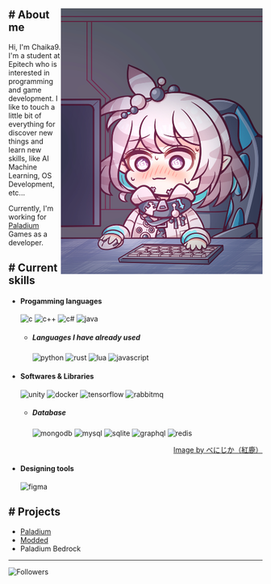 <!-- Template Readme Inspired from https://github.com/durgeshsamariya/awesome-github-profile-readme-templates/blob/master/templates/zillastar.md -->

<div>
<img align="right" width="400" src="./images/profile.jpg" />

<h2> # About me </h2>

Hi, I'm Chaika9. I'm a student at Epitech who is interested in programming and game development.
I like to touch a little bit of everything for discover new things and learn new skills, like AI Machine Learning, OS Development, etc...

Currently, I'm working for [Paladium](https://paladium-pvp.fr/) Games as a developer.

<h2> # Current skills </h2>

- <h4> Progamming languages </h4>
    <img src="https://img.shields.io/badge/C-00599C?style=for-the-badge&logo=c&logoColor=white" alt="c" />
    <img src="https://img.shields.io/badge/C%2B%2B-00599C?style=for-the-badge&logo=c%2B%2B&logoColor=white" alt="c++" />
    <img src="https://img.shields.io/badge/C%23-239120?style=for-the-badge&logo=c-sharp&logoColor=white" alt="c#" />
    <img src="https://img.shields.io/badge/Java-ED8B00?style=for-the-badge&logo=openjdk&logoColor=white" alt="java" />

    - <h5> Languages I have already used </h5>
        <img src="https://img.shields.io/badge/Python-14354C?style=for-the-badge&logo=python&logoColor=white" alt="python" />
        <img src="https://img.shields.io/badge/Rust-000000?style=for-the-badge&logo=rust&logoColor=white" alt="rust" />
        <img src="https://img.shields.io/badge/Lua-2C2D72?style=for-the-badge&logo=lua&logoColor=white" alt="lua" />
        <img src="https://img.shields.io/badge/JavaScript-F7DF1E?style=for-the-badge&logo=javascript&logoColor=black" alt="javascript" />

- <h4> Softwares & Libraries </h4>
    <img src="https://img.shields.io/badge/Unity-100000?style=for-the-badge&logo=unity&logoColor=white" alt="unity" />
    <img src="https://img.shields.io/badge/Docker-2496ED?style=for-the-badge&logo=docker&logoColor=white" alt="docker" />
    <img src="https://img.shields.io/badge/TensorFlow-FF6F00?style=for-the-badge&logo=tensorflow&logoColor=white" alt="tensorflow" />
    <img src="https://img.shields.io/badge/RabbitMQ-EE4C2C?style=for-the-badge&logo=rabbitmq&logoColor=white" alt="rabbitmq" />

    - <h5> Database </h5>
        <img src="https://img.shields.io/badge/MongoDB-00000?style=for-the-badge&logo=mongodb&logoColor=white" alt="mongodb" />
        <img src="https://img.shields.io/badge/MySQL-00000F?style=for-the-badge&logo=mysql&logoColor=white" alt="mysql" />
        <img src="https://img.shields.io/badge/SQLite-07405E?style=for-the-badge&logo=sqlite&logoColor=white" alt="sqlite" />
        <img src="https://img.shields.io/badge/GraphQL-0088FF?style=for-the-badge&logo=graphql&logoColor=white" alt="graphql" />
        <img src="https://img.shields.io/badge/Redis-%23DD0031.svg?&style=for-the-badge&logo=redis&logoColor=white" alt="redis" />

<div align="right">
    <a href="https://www.pixiv.net/en/users/17747627">Image by べにじか（紅鹿）</a>
</div>

- <h4> Designing tools </h4>
    <img src="https://img.shields.io/badge/Figma-F24E1E?style=for-the-badge&logo=figma&logoColor=white" alt="figma" />

<h2> # Projects </h2>

- [Paladium](https://paladium-pvp.fr/)
- [Modded](https://modded.fr/)
- Paladium Bedrock

</div>

-----

<img src="https://count.getloli.com/get/@Chaika9?theme=moebooru" alt="Followers" />